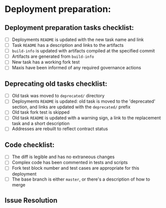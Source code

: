 # Deployment preparation: <!-- Deployment title: contract or feature (e.g. `ManagedPool`) -->

<!-- Specify commit at which `build-info` was generated for this deployment -->

## Deployment preparation tasks checklist:

- [ ] Deployments `README` is updated with the new task name and link
- [ ] Task `README` has a description and links to the artifacts
- [ ] `build-info` is updated with artifacts compiled at the specified commit
- [ ] Artifacts are generated from `build-info`
- [ ] New task has a working fork test <!-- This implies index and input scripts are correct -->
- [ ] Maxis have been informed of any required governance actions

## Deprecating old tasks checklist: <!-- Only if applicable -->

- [ ] Old task was moved to `deprecated/` directory
- [ ] Deployments `README` is updated: old task is moved to the 'deprecated' section, and links are updated with the `deprecated/` prefix
- [ ] Old task fork test is skipped
- [ ] Old task `README` is updated with a warning sign, a link to the replacement task and a short description <!-- Explain why it was deprecated -->
- [ ] Addresses are rebuilt to reflect contract status

## Code checklist:

- [ ] The diff is legible and has no extraneous changes <!-- There shouldn't be any changes to code outside of the deployment task in this PR -->
- [ ] Complex code has been commented in tests and scripts
- [ ] Fork test block number and test cases are appropriate for this deployment
- [ ] The base branch is either `master`, or there's a description of how to merge

## Issue Resolution

<!-- If this PR addresses an issue, note that here: e.g., Closes/Fixes/Resolves #1346. -->
